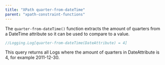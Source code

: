 ```yaml
---
title: "XPath quarter-from-dateTime"
parent: "xpath-constraint-functions"
---
```



The `quarter-from-dateTime()` function extracts the amount of quarters from a DateTime attribute so it can be used to compare to a value.

```java
//Logging.Log[quarter-from-dateTime(DateAttribute) = 4]
```

This query returns all Logs where the amount of quarters in DateAttribute is 4, for example 2011-12-30.
